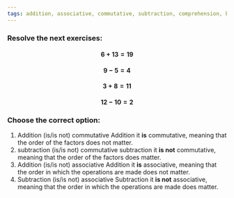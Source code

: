 ```yaml
---
tags: addition, associative, commutative, subtraction, comprehension, basicarithmetic
---
```


### Resolve the next exercises:

#### $$ 6 + 13 = 19$$
#### $$ 9 - 5 = 4 $$
#### $$ 3 + 8 = 11 $$
#### $$ 12 - 10 = 2 $$

### Choose the correct option:

1. Addition (is/is not) commutative
	Addition it **is** commutative, meaning that the order of the factors does not matter.
2. subtraction (is/is not) commutative
	subtraction it **is not** commutative, meaning that the order of the factors does matter.
3. Addition (is/is not) associative
	Addition it **is** associative, meaning that the order in which the operations are made does not matter.
4. Subtraction (is/is not) associative
	Subtraction it **is not** associative, meaning that the order in which the operations are made does matter.